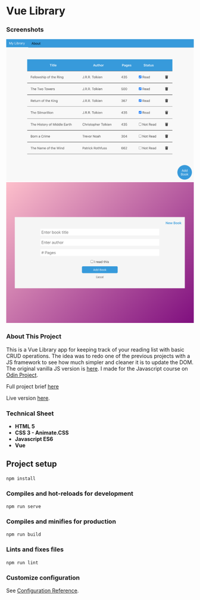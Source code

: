 # Vue Library

<h3>Screenshots</h3>
<img src="README_images/main.png">
<img src="/README_images/addbook.png">


<h3>About This Project</h3>
<p>This is a Vue Library app for keeping track of your reading list with basic CRUD operations. The idea was to redo one of the previous projects with a JS framework to see how much simpler and cleaner it is to update the DOM. The original vanilla JS version is <a href="https://github.com/mickywagner/Library">here</a>. I made for the Javascript course on <a href="https://www.theodinproject.com/">Odin Project</a>.
</p>
<p>Full project brief <a href="">here</a></p>
<p>Live version <a href="">here</a>.</p>


<h3>Technical Sheet</h3>

<strong>
<ul>
  <li>HTML 5</li>
  <li>CSS 3 - Animate.CSS</li>
  <li>Javascript ES6</li>
  <li>Vue</li>
</ul>
</strong>

## Project setup
```
npm install
```

### Compiles and hot-reloads for development
```
npm run serve
```

### Compiles and minifies for production
```
npm run build
```

### Lints and fixes files
```
npm run lint
```

### Customize configuration
See [Configuration Reference](https://cli.vuejs.org/config/).
